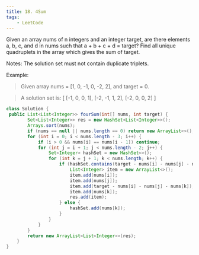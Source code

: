 ```yaml
---
title: 18. 4Sum
tags:
    - LeetCode 
---
```

Given an array nums of n integers and an integer target, are there elements a, b, c, and d in nums such that a + b + c + d = target? Find all unique quadruplets in the array which gives the sum of target.

Notes:
The solution set must not contain duplicate triplets.

Example:
>Given array nums = [1, 0, -1, 0, -2, 2], and target = 0.

>A solution set is:
>[
>  [-1,  0, 0, 1],
>  [-2, -1, 1, 2],
  [-2,  0, 0, 2]
]



```java
class Solution {
 public List<List<Integer>> fourSum(int[] nums, int target) {
        Set<List<Integer>> res = new HashSet<List<Integer>>();
        Arrays.sort(nums);
        if (nums == null || nums.length == 0) return new ArrayList<>();
        for (int i = 0; i < nums.length - 3; i++) {
            if (i > 0 && nums[i] == nums[i - 1]) continue;
            for (int j = i + 1; j < nums.length - 2; j++) {
                Set<Integer> hashSet = new HashSet<>();
                for (int k = j + 1; k < nums.length; k++) {
                    if (hashSet.contains(target - nums[i] - nums[j] - nums[k])) {
                        List<Integer> item = new ArrayList<>();
                        item.add(nums[i]);
                        item.add(nums[j]);
                        item.add(target - nums[i] - nums[j] - nums[k]);
                        item.add(nums[k]);
                        res.add(item);
                    } else {
                        hashSet.add(nums[k]);
                    }
                }
            }
        }
        return new ArrayList<List<Integer>>(res); 
    }
}
```

